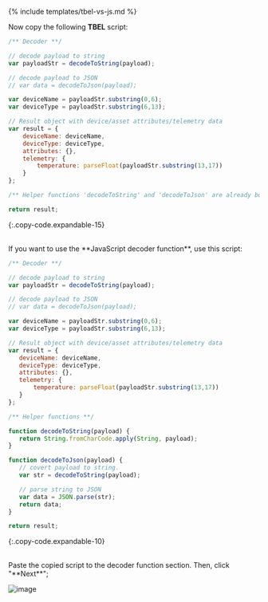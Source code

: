 {% include templates/tbel-vs-js.md %}

Now copy the following **TBEL** script:

```javascript
/** Decoder **/

// decode payload to string
var payloadStr = decodeToString(payload);

// decode payload to JSON
// var data = decodeToJson(payload);

var deviceName = payloadStr.substring(0,6);
var deviceType = payloadStr.substring(6,13);

// Result object with device/asset attributes/telemetry data
var result = {
    deviceName: deviceName,
    deviceType: deviceType,
    attributes: {},
    telemetry: {
        temperature: parseFloat(payloadStr.substring(13,17))
    }
};

/** Helper functions 'decodeToString' and 'decodeToJson' are already built-in **/

return result;
```
{:.copy-code.expandable-15}

<br>
If you want to use the **JavaScript decoder function**, use this script:

```javascript
/** Decoder **/

// decode payload to string
var payloadStr = decodeToString(payload);

// decode payload to JSON
// var data = decodeToJson(payload);

var deviceName = payloadStr.substring(0,6);
var deviceType = payloadStr.substring(6,13);

// Result object with device/asset attributes/telemetry data
var result = {
   deviceName: deviceName,
   deviceType: deviceType,
   attributes: {},
   telemetry: {
       temperature: parseFloat(payloadStr.substring(13,17))
   }
};

/** Helper functions **/

function decodeToString(payload) {
   return String.fromCharCode.apply(String, payload);
}

function decodeToJson(payload) {
   // covert payload to string.
   var str = decodeToString(payload);

   // parse string to JSON
   var data = JSON.parse(str);
   return data;
}

return result;
```
{:.copy-code.expandable-10}

<br>
Paste the copied script to the decoder function section. Then, click "**Next**";

![image](https://img.thingsboard.io/user-guide/integrations/tcp/tcp-create-uplink-converter-binary-tbel-pe.png)